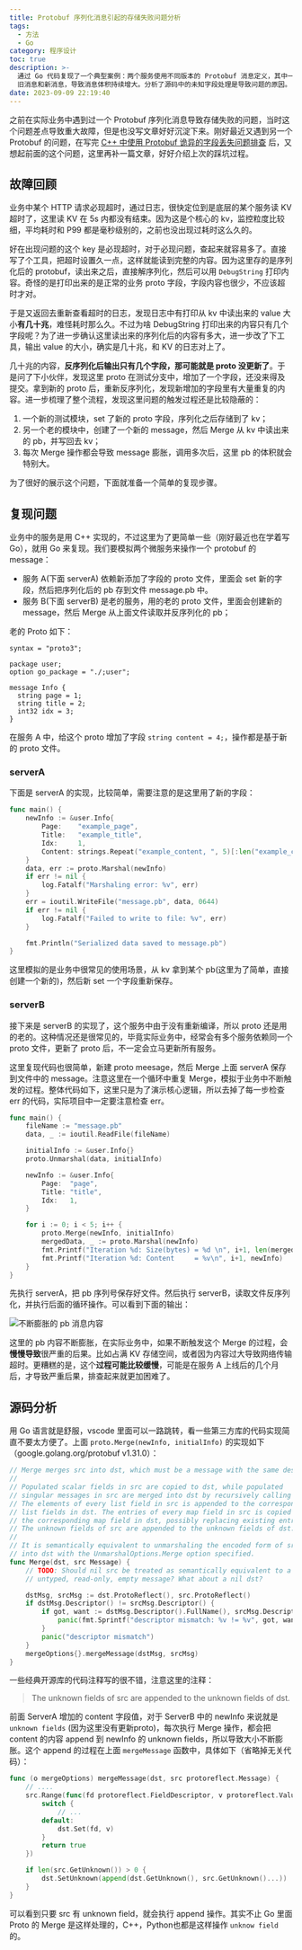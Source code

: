 ```yaml
---
title: Protobuf 序列化消息引起的存储失败问题分析
tags:
  - 方法
  - Go
category: 程序设计
toc: true
description: >-
  通过 Go 代码复现了一个典型案例：两个服务使用不同版本的 Protobuf 消息定义，其中一个服务反复 Merge
  旧消息和新消息，导致消息体积持续增大。分析了源码中的未知字段处理是导致问题的原因。
date: 2023-09-09 22:19:40
---
```



之前在实际业务中遇到过一个 Protobuf 序列化消息导致存储失败的问题，当时这个问题差点导致重大故障，但是也没写文章好好沉淀下来。刚好最近又遇到另一个 Protobuf 的问题，在写完 [C++ 中使用 Protobuf 诡异的字段丢失问题排查](https://selfboot.cn/2023/09/07/protobuf_redefine/) 后，又想起前面的这个问题，这里再补一篇文章，好好介绍上次的踩坑过程。

<!-- more -->

## 故障回顾

业务中某个 HTTP 请求必现超时，通过日志，很快定位到是底层的某个服务读 KV 超时了，这里读 KV 在 5s 内都没有结束。因为这是个核心的 kv，监控粒度比较细，平均耗时和 P99 都是毫秒级别的，之前也没出现过耗时这么久的。

好在出现问题的这个 key 是必现超时，对于必现问题，查起来就容易多了。直接写了个工具，把超时设置久一点，这样就能读到完整的内容。因为这里存的是序列化后的 protobuf，读出来之后，直接解序列化，然后可以用 `DebugString` 打印内容。奇怪的是打印出来的是正常的业务 proto 字段，字段内容也很少，不应该超时才对。

于是又返回去重新查看超时的日志，发现日志中有打印从 kv 中读出来的 value 大小**有几十兆**，难怪耗时那么久。不过为啥 DebugString 打印出来的内容只有几个字段呢？为了进一步确认这里读出来的序列化后的内容有多大，进一步改了下工具，输出 value 的大小，确实是几十兆，和 KV 的日志对上了。

几十兆的内容，**反序列化后输出只有几个字段，那可能就是 proto 没更新了**。于是问了下小伙伴，发现这里 proto 在测试分支中，增加了一个字段，还没来得及提交。拿到新的 proto 后，重新反序列化，发现新增加的字段里有大量重复的内容。进一步梳理了整个流程，发现这里问题的触发过程还是比较隐蔽的：

1. 一个新的测试模块，set 了新的 proto 字段，序列化之后存储到了 kv；
2. 另一个老的模块中，创建了一个新的 message，然后 Merge 从 kv 中读出来的 pb，并写回去 kv；
3. 每次 Merge 操作都会导致 message 膨胀，调用多次后，这里 pb 的体积就会特别大。 

为了很好的展示这个问题，下面就准备一个简单的复现步骤。

## 复现问题

业务中的服务是用 C++ 实现的，不过这里为了更简单一些（刚好最近也在学着写Go），就用 Go 来复现。我们要模拟两个微服务来操作一个 protobuf 的 message：

- 服务 A(下面 serverA) 依赖新添加了字段的 proto 文件，里面会 set 新的字段，然后把序列化后的 pb 存到文件 message.pb 中。
- 服务 B(下面 serverB) 是老的服务，用的老的 proto 文件，里面会创建新的 message，然后 Merge 从上面文件读取并反序列化的 pb；

老的 Proto 如下：

```ptotobuf
syntax = "proto3";

package user;
option go_package = "./;user";

message Info {
  string page = 1;
  string title = 2;
  int32 idx = 3;
}
```

在服务 A 中，给这个 proto 增加了字段 `string content = 4;`，操作都是基于新的 proto 文件。

### serverA 

下面是 serverA 的实现，比较简单，需要注意的是这里用了新的字段：

```go
func main() {
	newInfo := &user.Info{
		Page:    "example_page",
		Title:   "example_title",
		Idx:     1,
		Content: strings.Repeat("example_content, ", 5)[:len("example_content, ")*5-2], // 去掉最后一个逗号和空格
	}
	data, err := proto.Marshal(newInfo)
	if err != nil {
		log.Fatalf("Marshaling error: %v", err)
	}
	err = ioutil.WriteFile("message.pb", data, 0644)
	if err != nil {
		log.Fatalf("Failed to write to file: %v", err)
	}

	fmt.Println("Serialized data saved to message.pb")
}
```

这里模拟的是业务中很常见的使用场景，从 kv 拿到某个 pb(这里为了简单，直接创建一个新的)，然后新 set 一个字段重新保存。

### serverB

接下来是 serverB 的实现了，这个服务中由于没有重新编译，所以 proto 还是用的老的。这种情况还是很常见的，毕竟实际业务中，经常会有多个服务依赖同一个 proto 文件，更新了 proto 后，不一定会立马更新所有服务。

这里复现代码也很简单，新建 proto meesage，然后 Merge 上面 serverA 保存到文件中的 message。注意这里在一个循环中重复 Merge，模拟于业务中不断触发的过程。整体代码如下，这里只是为了演示核心逻辑，所以去掉了每一步检查 err 的代码，实际项目中一定要注意检查 err。

```go
func main() {
	fileName := "message.pb"
	data, _ := ioutil.ReadFile(fileName)

	initialInfo := &user.Info{}
	proto.Unmarshal(data, initialInfo)

	newInfo := &user.Info{
		Page:  "page",
		Title: "title",
		Idx:   1,
	}

	for i := 0; i < 5; i++ {
		proto.Merge(newInfo, initialInfo)
		mergedData, _ := proto.Marshal(newInfo)
		fmt.Printf("Iteration %d: Size(bytes) = %d \n", i+1, len(mergedData))
		fmt.Printf("Iteration %d: Content     = %v\n", i+1, newInfo)
	}
}
```

先执行 serverA，把 pb 序列号保存好文件。然后执行 serverB，读取文件反序列化，并执行后面的循环操作。可以看到下面的输出：

![不断膨胀的 pb 消息内容](https://slefboot-1251736664.cos.ap-beijing.myqcloud.com/20230909_protobuf_field_merge_reproduce.png)

这里的 pb 内容不断膨胀，在实际业务中，如果不断触发这个 Merge 的过程，会**慢慢导致**很严重的后果。比如占满 KV 存储空间，或者因为内容过大导致网络传输超时。更糟糕的是，这个**过程可能比较缓慢**，可能是在服务 A 上线后的几个月后，才导致严重后果，排查起来就更加困难了。

## 源码分析

用 Go 语言就是舒服，vscode 里面可以一路跳转，看一些第三方库的代码实现简直不要太方便了。上面 `proto.Merge(newInfo, initialInfo)` 的实现如下（google.golang.org/protobuf v1.31.0）：

```go
// Merge merges src into dst, which must be a message with the same descriptor.
//
// Populated scalar fields in src are copied to dst, while populated
// singular messages in src are merged into dst by recursively calling Merge.
// The elements of every list field in src is appended to the corresponded
// list fields in dst. The entries of every map field in src is copied into
// the corresponding map field in dst, possibly replacing existing entries.
// The unknown fields of src are appended to the unknown fields of dst.
//
// It is semantically equivalent to unmarshaling the encoded form of src
// into dst with the UnmarshalOptions.Merge option specified.
func Merge(dst, src Message) {
	// TODO: Should nil src be treated as semantically equivalent to a
	// untyped, read-only, empty message? What about a nil dst?

	dstMsg, srcMsg := dst.ProtoReflect(), src.ProtoReflect()
	if dstMsg.Descriptor() != srcMsg.Descriptor() {
		if got, want := dstMsg.Descriptor().FullName(), srcMsg.Descriptor().FullName(); got != want {
			panic(fmt.Sprintf("descriptor mismatch: %v != %v", got, want))
		}
		panic("descriptor mismatch")
	}
	mergeOptions{}.mergeMessage(dstMsg, srcMsg)
}
```

一些经典开源库的代码注释写的很不错，注意这里的注释：

> The unknown fields of src are appended to the unknown fields of dst.

前面 ServerA 增加的 content 字段值，对于 ServerB 中的 newInfo 来说就是 `unknown fields` (因为这里没有更新proto)，每次执行 Merge 操作，都会把 content 的内容 append 到 newInfo 的 unknown fields，所以导致大小不断膨胀。这个 append 的过程在上面 `mergeMessage` 函数中，具体如下（省略掉无关代码）：

```go
func (o mergeOptions) mergeMessage(dst, src protoreflect.Message) {
    // ....
	src.Range(func(fd protoreflect.FieldDescriptor, v protoreflect.Value) bool {
		switch {
            // ...
		default:
			dst.Set(fd, v)
		}
		return true
	})

	if len(src.GetUnknown()) > 0 {
		dst.SetUnknown(append(dst.GetUnknown(), src.GetUnknown()...))
	}
}
```

可以看到只要 src 有 unknown field，就会执行 append 操作。其实不止 Go 里面 Proto 的 Merge 是这样处理的，C++，Python也都是这样操作 `unknow field` 的。
